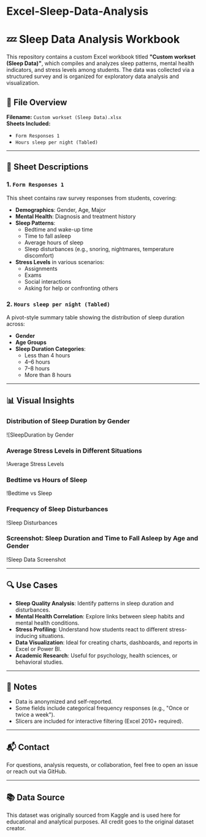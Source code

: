 # Excel-Sleep-Data-Analysis
# 💤 Sleep Data Analysis Workbook

This repository contains a custom Excel workbook titled **"Custom workset (Sleep Data)"**, which compiles and analyzes sleep patterns, mental health indicators, and stress levels among students. The data was collected via a structured survey and is organized for exploratory data analysis and visualization.

## 📁 File Overview

**Filename:** `Custom workset (Sleep Data).xlsx`  
**Sheets Included:**  
- `Form Responses 1`  
- `Hours sleep per night (Tabled)`

---

## 📄 Sheet Descriptions

### 1. `Form Responses 1`
This sheet contains raw survey responses from students, covering:

- **Demographics**: Gender, Age, Major
- **Mental Health**: Diagnosis and treatment history
- **Sleep Patterns**:
  - Bedtime and wake-up time
  - Time to fall asleep
  - Average hours of sleep
  - Sleep disturbances (e.g., snoring, nightmares, temperature discomfort)
- **Stress Levels** in various scenarios:
  - Assignments
  - Exams
  - Social interactions
  - Asking for help or confronting others

### 2. `Hours sleep per night (Tabled)`
A pivot-style summary table showing the distribution of sleep duration across:

- **Gender**
- **Age Groups**
- **Sleep Duration Categories**:
  - Less than 4 hours
  - 4–6 hours
  - 7–8 hours
  - More than 8 hours

---

## 📊 Visual Insights

### Distribution of Sleep Duration by Gender
![SleepDuration by Gender

### Average Stress Levels in Different Situations
!Average Stress Levels

### Bedtime vs Hours of Sleep
!Bedtime vs Sleep

### Frequency of Sleep Disturbances
!Sleep Disturbances

### Screenshot: Sleep Duration and Time to Fall Asleep by Age and Gender
!Sleep Data Screenshot

---

## 🔍 Use Cases

- **Sleep Quality Analysis**: Identify patterns in sleep duration and disturbances.
- **Mental Health Correlation**: Explore links between sleep habits and mental health conditions.
- **Stress Profiling**: Understand how students react to different stress-inducing situations.
- **Data Visualization**: Ideal for creating charts, dashboards, and reports in Excel or Power BI.
- **Academic Research**: Useful for psychology, health sciences, or behavioral studies.

---

## 📌 Notes

- Data is anonymized and self-reported.
- Some fields include categorical frequency responses (e.g., "Once or twice a week").
- Slicers are included for interactive filtering (Excel 2010+ required).

---

## 📬 Contact

For questions, analysis requests, or collaboration, feel free to open an issue or reach out via GitHub.

---

## 📚 Data Source

This dataset was originally sourced from Kaggle and is used here for educational and analytical purposes. All credit goes to the original dataset creator.

